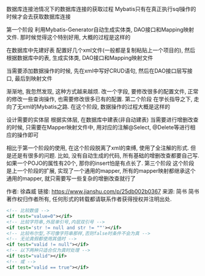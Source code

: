 数据库连接池情况下的数据库连接的获取过程
Mybatis只有在真正执行sql操作的时候才会去获取数据库连接


第一个阶段
利用Mybatis-Generator自动生成实体类, DAO接口和Mapping映射文件. 那时候觉得这个特别好用, 大概的过程是这样的

在数据库中先建好表
配置好几个xml文件(一般都是复制粘贴上一个项目的), 然后根据数据库中的表, 生成实体类, DAO接口和Mapping映射文件

当需要添加数据操作的时候, 先在xml中写好CRUD语句, 然后在DAO接口层写接口, 最后到映射文件

渐渐地, 我忽然发现, 这种方式越来越烦. 改一个字段, 要修改很多的配置文件, 正常的修改一些查询操作, 也需要修改很多已有的配置. 
第二个阶段
在学长指导之下, 走向了无xml的Mybatis之路. 在这个阶段, 数据操作的过程大概是这样的

设计需要的实体层
根据实体层, 在数据库中建表(非自动建表)
当需要进行增删改查的时候, 只需要在Mapper映射文件中, 用对应的注解@Select, @Delete等进行相应的操作即可

相比于第一个阶段的使用, 在这个阶段脱离了xml的束缚, 使用了全注解的形式. 但是还是有很多的问题. 比如, 没有自动生成的代码, 所有基础的增删改查都要自己写. 如果一个POJO的属性有20个, 那你的insert怕是有点长了. 
第三个阶段
这个阶段是上一个阶段的扩展, 实现了一个通用的mapper, 所有的mapper映射都继承这个通用的mapper, 就只需要写一些复杂的增删改查就行了

作者: 徐森威
链接: https://www.jianshu.com/p/25db002b0367
来源: 简书
简书著作权归作者所有, 任何形式的转载都请联系作者获得授权并注明出处. 




```xml
<!-- 比较数值 -->
<if test="value=0"></if>
<!-- 比较字符串,外层单引号,内层双引号 -->
<if test='str != null and str != ""'></if>
<!-- 比较布尔型,不可像字符串那样,否则false时条件不会为真 -->
<!-- 无论真假都使用其值时 -->
<if test="valid != null"></if>
<!-- 以下两种只适合仅为真时处理 -->
<if test="valid"></if>
<!-- 或 -->
<if test="valid == true"></if>
```